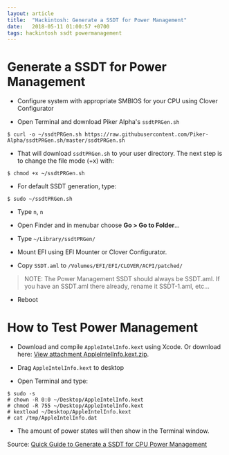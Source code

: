 ```yaml
---
layout: article
title:  "Hackintosh: Generate a SSDT for Power Management"
date:   2018-05-11 01:00:57 +0700
tags: hackintosh ssdt powermanagement
---
```


# Generate a SSDT for Power Management

- Configure system with appropriate SMBIOS for your CPU using Clover Configurator

- Open Terminal and download Piker Alpha's `ssdtPRGen.sh`

```
$ curl -o ~/ssdtPRGen.sh https://raw.githubusercontent.com/Piker-Alpha/ssdtPRGen.sh/master/ssdtPRGen.sh
```
- That will download `ssdtPRGen.sh` to your user directory. The next step is to change the file mode (+x) with:

```
$ chmod +x ~/ssdtPRGen.sh
```

- For default SSDT generation, type:

```
$ sudo ~/ssdtPRGen.sh
```

- Type `n`, `n`

- Open Finder and in menubar choose **Go > Go to Folder**...

- Type `~/Library/ssdtPRGen/`

- Mount EFI using EFI Mounter or Clover Configurator.

- Copy `SSDT.aml` to `/Volumes/EFI/EFI/CLOVER/ACPI/patched/`

> NOTE: The Power Management SSDT should always be SSDT.aml. If you have an SSDT.aml there already, rename it SSDT-1.aml, etc...

- Reboot

# How to Test Power Management

- Download and compile `AppleIntelInfo.kext` using Xcode. Or download here: [View attachment AppleIntelInfo.kext.zip](https://www.tonymacx86.com/attachments/appleintelinfo-kext-zip.160106/).

- Drag `AppleIntelInfo.kext` to desktop

- Open Terminal and type:

```
$ sudo -s
# chown -R 0:0 ~/Desktop/AppleIntelInfo.kext
# chmod -R 755 ~/Desktop/AppleIntelInfo.kext
# kextload ~/Desktop/AppleIntelInfo.kext
# cat /tmp/AppleIntelInfo.dat
```

- The amount of power states will then show in the Terminal window.

Source: [Quick Guide to Generate a SSDT for CPU Power Management](https://www.tonymacx86.com/threads/quick-guide-to-generate-a-ssdt-for-cpu-power-management.177456/)
